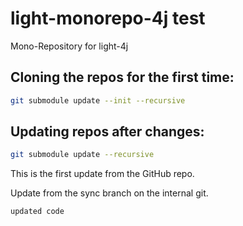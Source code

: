 # light-monorepo-4j test
Mono-Repository for light-4j

## Cloning the repos for the first time:
```bash
git submodule update --init --recursive
```

## Updating repos after changes:
```bash
git submodule update --recursive
```

This is the first update from the GitHub repo.

Update from the sync branch on the internal git.

```
updated code
